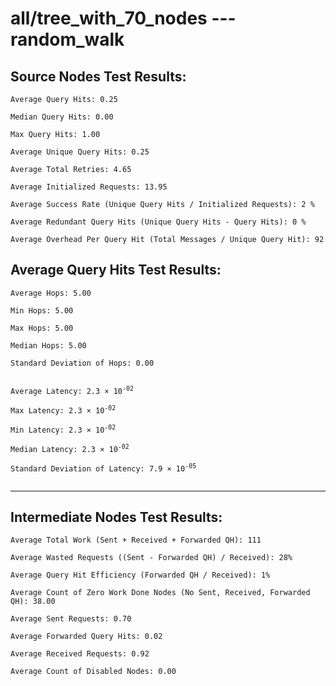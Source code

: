 # all/tree_with_70_nodes --- random_walk
## Source Nodes Test Results:
	Average Query Hits: 0.25

	Median Query Hits: 0.00

	Max Query Hits: 1.00

	Average Unique Query Hits: 0.25

	Average Total Retries: 4.65

	Average Initialized Requests: 13.95

	Average Success Rate (Unique Query Hits / Initialized Requests): 2 %

	Average Redundant Query Hits (Unique Query Hits - Query Hits): 0 %

	Average Overhead Per Query Hit (Total Messages / Unique Query Hit): 92



## Average Query Hits Test Results:
<pre><code>Average Hops: 5.00

Min Hops: 5.00

Max Hops: 5.00

Median Hops: 5.00

Standard Deviation of Hops: 0.00


Average Latency: 2.3 × 10<sup>-02</sup>

Max Latency: 2.3 × 10<sup>-02</sup>

Min Latency: 2.3 × 10<sup>-02</sup>

Median Latency: 2.3 × 10<sup>-02</sup>

Standard Deviation of Latency: 7.9 × 10<sup>-05</sup>

</code></pre>

---------------------------------------------
## Intermediate Nodes Test Results:

	Average Total Work (Sent + Received + Forwarded QH): 111

	Average Wasted Requests ((Sent - Forwarded QH) / Received): 28%

	Average Query Hit Efficiency (Forwarded QH / Received): 1%

	Average Count of Zero Work Done Nodes (No Sent, Received, Forwarded QH): 38.00

	Average Sent Requests: 0.70

	Average Forwarded Query Hits: 0.02

	Average Received Requests: 0.92

	Average Count of Disabled Nodes: 0.00

